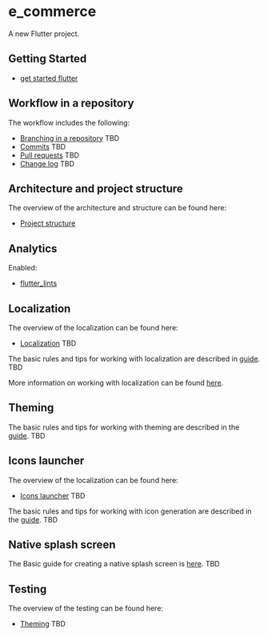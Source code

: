# e_commerce

A new Flutter project.

## Getting Started
- [get started flutter](docs/get_started_flutter.md)

## Workflow in a repository

The workflow includes the following:

- [Branching in a repository]() TBD
- [Commits]() TBD
- [Pull requests]() TBD
- [Change log]() TBD

## Architecture and project structure

The overview of the architecture and structure can be found here:

- [Project structure](docs/app_structure.md)

## Analytics

Enabled:

- [flutter_lints](https://pub.dev/packages/flutter_lints)

## Localization

The overview of the localization can be found here:

- [Localization]() TBD

The basic rules and tips for working with localization are described in [guide](). TBD

More information on working with localization can be found [here](https://docs.flutter.dev/accessibility-and-localization/internationalization).

## Theming

The basic rules and tips for working with theming are described in the [guide](). TBD

## Icons launcher

The overview of the localization can be found here:

- [Icons launcher]() TBD

The basic rules and tips for working with icon generation are described in the [guide](). TBD

## Native splash screen

The Basic guide for creating a native splash screen is [here](). TBD

## Testing

The overview of the testing can be found here:

- [Theming]() TBD